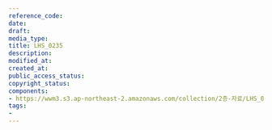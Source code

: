 ```yaml
---
reference_code: 
date: 
draft: 
media_type: 
title: LHS_0235
description: 
modified_at: 
created_at: 
public_access_status: 
copyright_status: 
components:
- https://wwm3.s3.ap-northeast-2.amazonaws.com/collection/2층-자료/LHS_0235.jpg
tags:
- 
---
```

